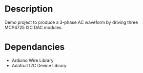 # Description
Demo project to produce a 3-phase AC waveform by driving three MCP4725 I2C DAC modules.

# Dependancies
* Arduino Wire Library
* Adafruit I2C Device Library